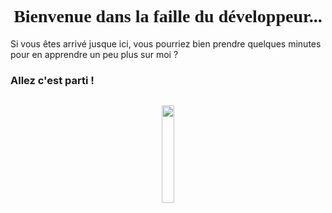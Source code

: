 
<h1 align="center">
 <span style="font-family: 'Delicious Handdrawn', cursive;"> Bienvenue dans la faille du développeur...</span>
</h1>

<span> Si vous êtes arrivé jusque ici, vous pourriez bien prendre quelques minutes pour en apprendre un peu plus sur moi ?</span>
<h3> Allez c'est parti ! </h3>

<img src="">
 
<p align="center">
 <img src="" width="20%">
</p>

